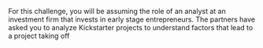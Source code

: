 For this challenge, you will be assuming the role of an analyst at an investment firm that invests in early stage entrepreneurs. The partners have asked you to analyze Kickstarter projects to understand factors that lead to a project taking off
